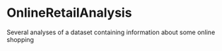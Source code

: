 # OnlineRetailAnalysis
Several analyses of a dataset containing information about some online shopping
